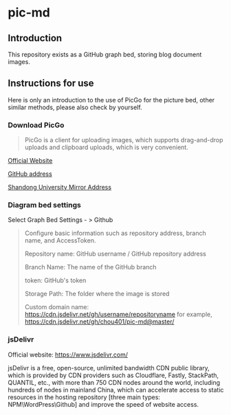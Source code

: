 # pic-md

## Introduction

This repository exists as a GitHub graph bed, storing blog document images.

## Instructions for use

Here is only an introduction to the use of PicGo for the picture bed, other similar methods, please also check by yourself.

### Download PicGo

> PicGo is a client for uploading images, which supports drag-and-drop uploads and clipboard uploads, which is very convenient.

[Official Website](https://molunerfinn.com/PicGo/)

[GitHub address](https://github.com/Molunerfinn/picgo/releases)

[Shandong University Mirror Address](https://mirrors.sdu.edu.cn/github-release/Molunerfinn_PicGo/v2.3.1/)

### Diagram bed settings

Select Graph Bed Settings - > Github

> Configure basic information such as repository address, branch name, and AccessToken.
>
> Repository name: GitHub username / GitHub repository address
>
> Branch Name: The name of the GitHub branch
>
> token: GitHub's token
>
> Storage Path: The folder where the image is stored
>
> Custom domain name: <https://cdn.jsdelivr.net/gh/username/repositoryname> for example, <https://cdn.jsdelivr.net/gh/chou401/pic-md@master/>
### jsDelivr

Official website: <https://www.jsdelivr.com/>

jsDelivr is a free, open-source, unlimited bandwidth CDN public library, which is provided by CDN providers such as Cloudflare, Fastly, StackPath, QUANTIL, etc., with more than 750 CDN nodes around the world, including hundreds of nodes in mainland China, which can accelerate access to static resources in the hosting repository [three main types: NPM\WordPress\Github] and improve the speed of website access.
